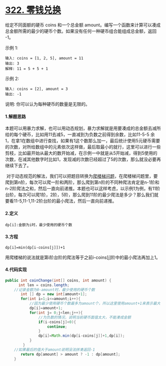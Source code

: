 # [322. 零钱兑换](https://leetcode-cn.com/problems/coin-change/)

给定不同面额的硬币 coins 和一个总金额 amount。编写一个函数来计算可以凑成总金额所需的最少的硬币个数。如果没有任何一种硬币组合能组成总金额，返回 -1。

示例 1:

```
输入: coins = [1, 2, 5], amount = 11
输出: 3 
解释: 11 = 5 + 5 + 1
```

示例 2:

```
输入: coins = [2], amount = 3
输出: -1
```

说明:
你可以认为每种硬币的数量是无限的。

#### 1.解题思路

​	本题可以用暴力求解，也可以用动态规划，暴力求解就是用要凑成的总金额去减所给的每个硬币，比如用11去减5，一直减到为负数之前得到余数，比如11-5-5 余1，在拿1在数组中进行查找，如果有1这个数那么加一，最后统计使用5元硬币需要的次数，对所给数组中的元素依次这样做，最后取最小的就行，这里可以进行一些剪枝，比如最开始从最大的数开始减，在示例一中就是从5开始减，得到5使用的次数，在减其他数字时比如1，发现减的次数已经超过了5的次数，那么就没必要再继续下去了。

​	对于动态规范的解法，我们可以把题目转换为[爬楼梯问题](https://github.com/121880399/leetcode_training_camp/tree/master/wiki/t70)，在爬楼梯问题里，要爬到第n阶，每次可以爬一阶和两阶，那么爬到第n阶的不同种爬法肯定是n-1阶和n-2阶爬法之和，然后一直向前递推。本题也可以这样考虑，以示例1为例，有11阶台阶，每次可以爬1阶，2阶，5阶，那么爬到11阶的最少爬法是多少？那么我们就要看11-5,11-1,11-2阶台阶的最小爬法，然后一直向前递推。

#### 2.定义

```
dp[i]:金额为i时，最少使用的硬币个数
```

#### 3.方程

```
dp[i]=min(dp[i-coins[j]])+1
```

用爬楼梯的说法就是第i阶台阶的爬法等于之前i-coins[j]阶中的最小爬法再加上1。

#### 4.代码实现

```java
public int coinChange(int[] coins, int amount) {
      int len = coins.length;
    //记录金额为0-amount时，最少使用的硬币个数
       int [] dp = new int[amount+1];
       for(int i=1;i<=amount;i++){
           //因为最少使用硬币个数最多为amount个，所以这里使用amount+1来表示最大值
           dp[i]=amount+1;
           for(int j= 0;j<len;j++){
               //为负数的情况，说明当前硬币面值太大，不能凑成金额
               if(i-coins[j]<0){
                   continue;
               }
               dp[i]=Math.min(dp[i-coins[j]]+1,dp[i]);
           }
        }
    //如果最后的值大于amount说明没法拼凑返回-1
       return dp[amount] > amount ? -1 : dp[amount];
    }
```

